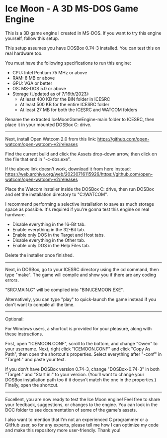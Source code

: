 # Ice Moon - A 3D MS-DOS Game Engine
This is a 3D game engine I created in MS-DOS. If you want to try this engine yourself, follow this setup.

This setup assumes you have DOSBox 0.74-3 installed. You can test this on real hardware too.

You must have the following specifications to run this engine:

-	CPU:	Intel Pentium 75 MHz or above
-	RAM:	8 MB or above
-	GPU:	VGA or better
-	OS:		MS-DOS 5.0 or above
-	Storage (Updated as of 7/16th/2023):
	-	At least 400 KB for the BIN folder in ICESRC
	-	At least 500 KB for the entire ICESRC folder
	-	At least 27 MB for both the ICESRC and WATCOM folders

Rename the extracted IceMoonGameEngine-main folder to ICESRC, then place it in your mounted DOSBox C: drive.

  ------

Next, install Open Watcom 2.0 from this link:
https://github.com/open-watcom/open-watcom-v2/releases

Find the current build and click the Assets drop-down arrow, then click on the file that end in "-c-dos.exe".

If the above link doesn't work, download it from here instead:
https://web.archive.org/web/20230716115926/https://github.com/open-watcom/open-watcom-v2/releases

Place the Watcom installer inside the DOSBox C: drive, then run DOSBox and set the installation directory to "C:\WATCOM".

I recommend performing a selective installation to save as much storage space as possible. It's required if you're gonna test this engine on real hardware.
-	Disable everything in the 16-Bit tab.
-	Enable everything in the 32-Bit tab.
-	Enable only DOS in the Target and Host tabs.
-	Disable everything in the Other tab.
-	Enable only DOS in the Help Files tab.

Delete the installer once finished.

  ------

Next, in DOSBox, go to your ICESRC directory using the cd command, then type "make". The game will compile and show you if there are any coding errors.

"SRC\MAIN.C" will be compiled into "BIN\ICEMOON.EXE".

Alternatively, you can type "play" to quick-launch the game instead if you don't want to compile all the time.

  ------
  Optional:

For Windows users, a shortcut is provided for your pleasure, along with these instructions.

First, open "ICEMOON.CONF", scroll to the bottom, and change "Owen" to your username. Next, right click "ICEMOON.CONF" and click "Copy As Path", then open the shortcut's properties. Select everything after "-conf" in "Target:" and paste your text.

If you don't have DOSBox version 0.74-3, change "DOSBox-0.74-3" in both "Target:" and "Start in:" to your version. (You'll want to change your DOSBox installation path too if it doesn't match the one in the properties.) Finally, open the shortcut.

  ------

Excellent, you are now ready to test the Ice Moon engine! Feel free to share your feedback, suggestions, or changes to the engine. You can look in the DOC folder to see documentation of some of the game's assets.

I also want to mention that I'm not an experienced C programmer or a GitHub user, so for any experts, please tell me how I can optimize my code and make this repository more user-friendly. Thank you!
